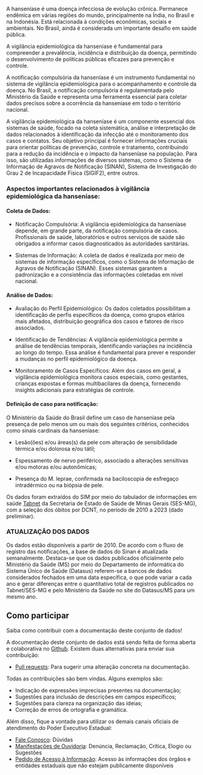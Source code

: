 A hanseníase é uma doença infecciosa de evolução crônica. Permanece endêmica em várias regiões do mundo, principalmente na Índia, no Brasil e na Indonésia. Está relacionada à condições econômicas, sociais e ambientais. No Brasil, ainda é considerada um importante desafio em saúde pública. 

A vigilância epidemiológica da hanseníase é fundamental para compreender a prevalência, incidência e distribuição da doença, permitindo o desenvolvimento de políticas públicas eficazes para prevenção e controle.

A notificação compulsória da hanseníase é um instrumento fundamental no sistema de vigilância epidemiológica para o acompanhamento e controle da doença. No Brasil, a notificação compulsória é regulamentada pelo Ministério da Saúde e representa uma ferramenta essencial para coletar dados precisos sobre a ocorrência da hanseníase em todo o território nacional. 

A vigilância epidemiológica da hanseníase é um componente essencial dos sistemas de saúde, focado na coleta sistemática, análise e interpretação de dados relacionados à identificação da infecção até o monitoramento dos casos e contatos. Seu objetivo principal é fornecer informações cruciais para orientar políticas de prevenção, controle e tratamento, contribuindo para a redução da incidência e o impacto da hanseníase na população. Para isso, são utilizadas informações de diversos sistemas, como o Sistema de Informação de Agravos de Notificação (SINAN), Sistema de Investigação do Grau 2 de Incapacidade Física (SIGIF2), entre outros.  

### Aspectos importantes relacionados à vigilância epidemiológica da hanseníase: 
#### __Coleta de Dados__: 

* Notificação Compulsória: A vigilância epidemiológica da hanseníase depende, em grande parte, da notificação compulsória de casos. Profissionais de saúde, laboratórios e outros serviços de saúde são obrigados a informar casos diagnosticados às autoridades sanitárias. 

* Sistemas de Informação: A coleta de dados é realizada por meio de sistemas de informação específicos, como o Sistema de Informação de Agravos de Notificação (SINAN). Esses sistemas garantem a padronização e a consistência das informações coletadas em nível nacional. 

#### __Análise de Dados__: 

* Avaliação do Perfil Epidemiológico: Os dados coletados possibilitam a identificação de perfis específicos da doença, como grupos etários mais afetados, distribuição geográfica dos casos e fatores de risco associados.

* Identificação de Tendências: A vigilância epidemiológica permite a análise de tendências temporais, identificando variações na incidência ao longo do tempo. Essa análise é fundamental para prever e responder a mudanças no perfil epidemiológico da doença. 

* Monitoramento de Casos Específicos: Além dos casos em geral, a vigilância epidemiológica monitora casos especiais, como gestantes, crianças expostas e formas multibacilares da doença, fornecendo insights adicionais para estratégias de controle. 

#### __Definição de caso para notificação__: 


O Ministério da Saúde do Brasil define um caso de hanseníase pela presença de pelo menos um ou mais dos seguintes critérios, conhecidos como sinais cardinais da hanseníase: 

* Lesão(ões) e/ou áreas(s) da pele com alteração de sensibilidade térmica e/ou dolorosa e/ou tátil; 

* Espessamento de nervo periférico, associado a alterações sensitivas e/ou motoras e/ou autonômicas; 

* Presença do M. leprae, confirmada na baciloscopia de esfregaço intradérmico ou na biópsia de pele. 

Os dados foram extraídos do SIM por meio do tabulador de informações em saúde [Tabnet](http://vigilancia.saude.mg.gov.br/index.php/informacoes-de-saude/informacoes-de-saude-tabnet-mg/) da Secretaria de Estado de Saúde de Minas Gerais (SES-MG), com a seleção dos óbitos por DCNT, no período de 2010 a 2023 (dado preliminar).

### ATUALIZAÇÃO DOS DADOS

Os dados estão disponíveis a partir de 2010. De acordo com o fluxo de registro das notificações, a base de dados do Sinan é atualizada semanalmente. Destaca-se que os dados publicados oficialmente pelo Ministério da Saúde (MS) por meio do Departamento de informática do Sistema Único de Saúde (Datasus) referem-se a bancos de dados considerados fechados em uma data específica, o que pode variar a cada ano e gerar diferenças entre o quantitativo total de registros publicados no Tabnet/SES-MG e pelo Ministério da Saúde no site do Datasus/MS para um mesmo ano.

## Como participar

Saiba como contribuir com a documentação deste conjunto de dados!

A documentação deste conjunto de dados está sendo feita de forma aberta e colaborativa no [Github](https://github.com/thiagomrm/AcidenteTransito). Existem duas alternativas para enviar sua contribuição:

- [Pull requests](https://github.com/thiagomrm/AcidenteTransito/pulls): Para sugerir uma alteração concreta na documentação.

Todas as contribuições são bem vindas. Alguns exemplos são:

* Indicação de expressões imprecisas presentes na documentação;
* Sugestões para inclusão de descrições em campos específicos;
* Sugestões para clareza na organização das ideias;
* Correção de erros de ortografia e gramática.

Além disso, fique a vontade para utilizar os demais canais oficiais de atendimento do Poder Executivo Estadual:

- [Fale Conosco](https://www.saude.mg.gov.br/fale-conosco): Dúvidas
- [Manifestações de Ouvidoria](http://www.ouvidoriageral.mg.gov.br/): Denúncia, Reclamação, Crítica, Elogio ou Sugestões
- [Pedido de Acesso à Informação](http://www.acessoainformacao.mg.gov.br/sistema/site/index.html): Acesso às informações dos órgãos e entidades estaduais que não estejam publicamente disponíveis

